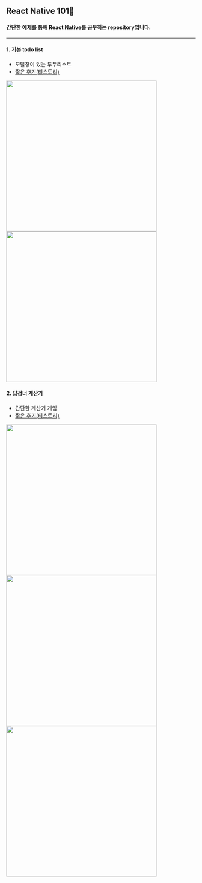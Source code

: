## React Native 101🌱

#### 간단한 예제를 통해 React Native를 공부하는 repository입니다.

---

#### 1. 기본 todo list
- 모달창이 있는 투두리스트
- [짧은 후기(티스토리)](https://dusunax.tistory.com/entry/221113-%EB%8D%B0%EB%B8%8C-%EB%A7%A4%EC%B9%AD-%ED%85%8C%EC%8A%A4%ED%8A%B8-%EB%A6%AC%EC%95%A1%ED%8A%B8-%EB%84%A4%EC%9D%B4%ED%8B%B0%EB%B8%8C-to-do-list)

<img src ="https://user-images.githubusercontent.com/94776135/202116403-42b387fb-947a-473a-ad7e-62e60def8055.png" style="height: 400px;"> <img src ="https://user-images.githubusercontent.com/94776135/202116428-42719715-0e72-4823-8ec0-adfed65947eb.png" style="height: 400px;">


#### 2. 답정너 계산기
- 간단한 계산기 게임
- [짧은 후기(티스토리)](https://dusunax.tistory.com/entry/221117-%EB%8B%B5%EC%A0%95%EB%84%88%EA%B3%84%EC%82%B0%EA%B8%B0)

<img src ="https://k.kakaocdn.net/dn/EF31F/btrRtdm6GHz/ZxBClfFjyuVsXELfMufIu0/img.png" style="height: 400px;"> <img src ="https://img1.daumcdn.net/thumb/R1280x0/?scode=mtistory2&fname=https%3A%2F%2Fk.kakaocdn.net%2Fdn%2F1mqF8%2FbtrRsWeQE1C%2FokARczMGGQoiaK0DKSKIIk%2Fimg.png" style="height: 400px;"> <img src="https://user-images.githubusercontent.com/94776135/202433342-4ca706ed-53bc-4442-842c-bd872e191538.png" style="height: 400px;">
